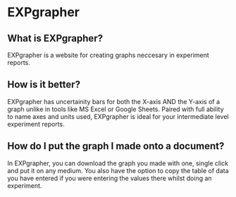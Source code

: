 # EXPgrapher
## What is EXPgrapher?
EXPgrapher is a website for creating graphs neccesary in experiment reports.
## How is it better?
EXPgrapher has uncertainity bars for both the X-axis AND the Y-axis of a graph unlike in tools like MS Excel or Google Sheets.
Paired with full ability to name axes and units used, EXPgrapher is ideal for your intermediate level experiment reports.
## How do I put the graph I made onto a document?
In EXPgrapher, you can download the graph you made with one, single click and put it on any medium.
You also have the option to copy the table of data you have entered if you were entering the values there whilst doing an experiment.
